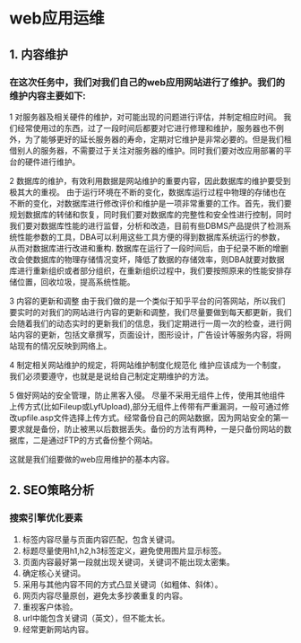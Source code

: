 
# web应用运维  
## 1. 内容维护  
### 在这次任务中，我们对我们自己的web应用网站进行了维护。我们的维护内容主要如下: 
1 对服务器及相关硬件的维护，对可能出现的问题进行评估，并制定相应时间。
       我们经常使用过的东西，过了一段时间后都要对它进行修理和维护，服务器也不例外，为了能够更好的延长服务器的寿命，定期对它维护是非常必要的。但是我们租借别人的服务器，不需要过于关注对服务器的维护。同时我们要对改应用部署的平台的硬件进行维护。

2 数据库的维护，有效利用数据是网站维护的重要内容，因此数据库的维护要受到极其大的重视。
      由于运行环境在不断的变化，数据库运行过程中物理的存储也在不断的变化，对数据库进行修改评价和维护是一项非常重要的工作。首先，我们要规划数据库的转储和恢复，同时我们要对数据库的完整性和安全性进行控制，同时我们要对数据库性能的进行监督，分析和改造，目前有些DBMS产品提供了检测系统性能参数的工具，DBA可以利用这些工具方便的得到数据库系统运行的参数，从而对数据库进行改进和重构.
      数据库在运行了一段时间后，由于纪录不断的增删改会使数据库的物理存储情况变坏，降低了数据的存储效率，则DBA就要对数据库进行重新组织或者部分组织，在重新组织过程中，我们要按照原来的性能安排存储位置，回收垃圾，提高系统性能。

3 内容的更新和调整
      由于我们做的是一个类似于知乎平台的问答网站，所以我们要实时的对我们的网站进行内容的更新和调整，我们尽量要做到每天都更新，我们会随着我们的动态实时的更新我们的信息，我们定期进行一周一次的检查，进行网站内容的更新，包括文章撰写，页面设计，图形设计，广告设计等服务内容，将网站现有的情况反映到网络上。

4 制定相关网站维护的规定，将网站维护制度化规范化
      维护应该成为一个制度，我们必须要遵守，也就是是说给自己制定定期维护的方法。

5 做好网站的安全管理，防止黑客入侵。
       尽量不采用无组件上传，使用其他组件上传方式(比如Fileup或LyfUpload),部分无组件上传带有严重漏洞，一般可通过修改upfile.asp文件选择上传方式。经常备份自己的网站数据，因为网站安全的第一要求就是备份，防止被黑以后数据丢失。备份的方法有两种，一是只备份网站的数据库，二是通过FTP的方式备份整个网站。
       
这就是我们组要做的web应用维护的基本内容。
## 2.   SEO策略分析  
### 搜索引擎优化要素
  1.  标签内容尽量与页面内容匹配，包含关键词。
  2.  标题尽量使用h1,h2,h3标签定义，避免使用图片显示标签。  
  3.  页面内容最好第一段就出现关键词，关键词不能出现太密集。
  4.  确定核心关键词。
  5.  采用与其他内容不同的方式凸显关键词（如粗体、斜体）。
  6.  网页内容尽量原创，避免太多抄袭重复的内容。
  7.  重视客户体验。
  8.  url中能包含关键词（英文），但不能太长。
  9.  经常更新网站内容。 

